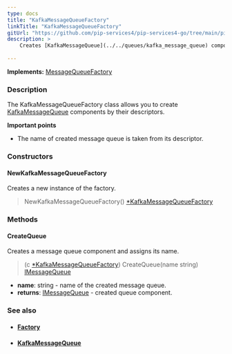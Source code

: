 ```yaml
---
type: docs
title: "KafkaMessageQueueFactory"
linkTitle: "KafkaMessageQueueFactory"
gitUrl: "https://github.com/pip-services4/pip-services4-go/tree/main/pip-services4-kafka-go"
description: > 
    Creates [KafkaMessageQueue](../../queues/kafka_message_queue) components by their descriptors. 
   
---
```


**Implements:** [MessageQueueFactory](../../../messaging/build/message_queue_factory)

### Description

The KafkaMessageQueueFactory class allows you to create [KafkaMessageQueue](../../queues/kafka_message_queue) components by their descriptors. 
    
**Important points**

- The name of created message queue is taken from its descriptor.


### Constructors

#### NewKafkaMessageQueueFactory

Creates a new instance of the factory.
>  NewKafkaMessageQueueFactory() [*KafkaMessageQueueFactory]()

### Methods

#### CreateQueue
Creates a message queue component and assigns its name.

> (c [*KafkaMessageQueueFactory]()) CreateQueue(name string) [IMessageQueue](../../../messaging/queues/imessage_queue)

- **name**: string - name of the created message queue.
- **returns**: [IMessageQueue](../../../messaging/queues/imessage_queue) - created queue component.

### See also
- #### [Factory](../../../components/build/factory)
- #### [KafkaMessageQueue](../../queues/kafka_message_queue)

